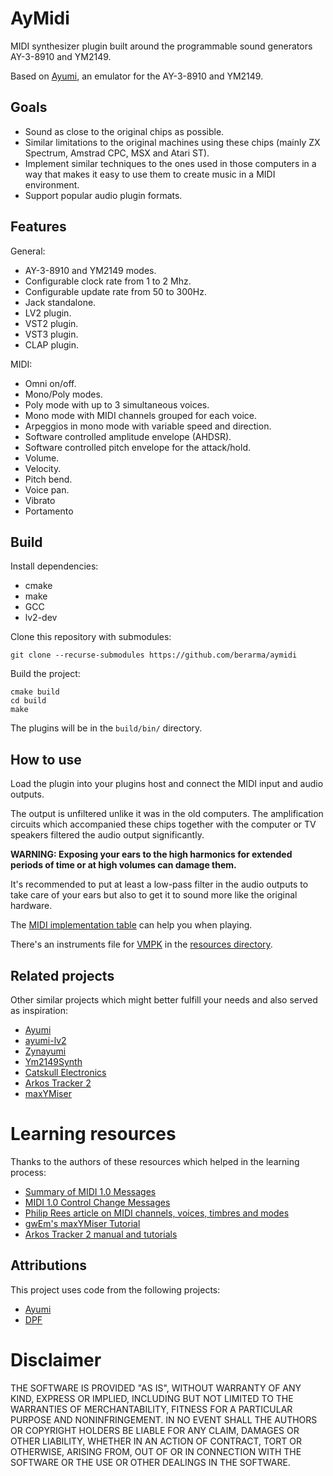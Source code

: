 # AyMidi

MIDI synthesizer plugin built around the programmable sound generators
AY-3-8910 and YM2149.

Based on [Ayumi](https://github.com/true-grue/ayumi), an emulator for the
AY-3-8910 and YM2149.

## Goals

- Sound as close to the original chips as possible.
- Similar limitations to the original machines using these chips (mainly ZX
  Spectrum, Amstrad CPC, MSX and Atari ST).
- Implement similar techniques to the ones used in those computers in a way
  that makes it easy to use them to create music in a MIDI environment.
- Support popular audio plugin formats.

## Features

General:

- AY-3-8910 and YM2149 modes.
- Configurable clock rate from 1 to 2 Mhz.
- Configurable update rate from 50 to 300Hz.
- Jack standalone.
- LV2 plugin.
- VST2 plugin.
- VST3 plugin.
- CLAP plugin.

MIDI:

- Omni on/off.
- Mono/Poly modes.
- Poly mode with up to 3 simultaneous voices.
- Mono mode with MIDI channels grouped for each voice.
- Arpeggios in mono mode with variable speed and direction.
- Software controlled amplitude envelope (AHDSR).
- Software controlled pitch envelope for the attack/hold.
- Volume.
- Velocity.
- Pitch bend.
- Voice pan.
- Vibrato
- Portamento

## Build

Install dependencies:

- cmake
- make
- GCC
- lv2-dev

Clone this repository with submodules:

`git clone --recurse-submodules https://github.com/berarma/aymidi`

Build the project:

```
cmake build
cd build
make
```

The plugins will be in the `build/bin/` directory.

## How to use

Load the plugin into your plugins host and connect the MIDI input and audio
outputs.

The output is unfiltered unlike it was in the old computers. The amplification
circuits which accompanied these chips together with the computer or TV
speakers filtered the audio output significantly.

**WARNING: Exposing your ears to the high harmonics for extended periods of time
or at high volumes can damage them.**

It's recommended to put at least a low-pass filter in the audio outputs to take
care of your ears but also to get it to sound more like the original hardware.

The [MIDI implementation table](midi.md) can help you when playing.

There's an instruments file for [VMPK](https://github.com/pedrolcl/VMPK) in the
[resources directory](resources).

## Related projects

Other similar projects which might better fulfill your needs and also served as
inspiration:

- [Ayumi](https://github.com/true-grue/ayumi)
- [ayumi-lv2](https://github.com/atsushieno/ayumi-lv2)
- [Zynayumi](https://github.com/eriser/zynayumi)
- [Ym2149Synth](https://github.com/trash80/Ym2149Synth)
- [Catskull Electronics](https://catskullelectronics.com/products/ym2149-synth)
- [Arkos Tracker 2](https://www.julien-nevo.com/arkostracker/)
- [maxYMiser](http://www.preromanbritain.com/maxymiser/)

# Learning resources

Thanks to the authors of these resources which helped in the learning process:

- [Summary of MIDI 1.0 Messages](https://midi.org/summary-of-midi-1-0-messages)
- [MIDI 1.0 Control Change Messages](https://midi.org/midi-1-0-control-change-messages)
- [Philip Rees article on MIDI channels, voices, timbres and modes](http://www.philrees.co.uk/articles/midimode.htm)
- [gwEm's maxYMiser Tutorial](https://www.youtube.com/watch?v=OjPPUdwIAC0&list=PL1NhyQvCufQnczcLMUHOkSHtCt2dHi9_Z)
- [Arkos Tracker 2 manual and tutorials](https://www.julien-nevo.com/arkostracker/)

## Attributions

This project uses code from the following projects:

- [Ayumi](https://github.com/true-grue/ayumi)
- [DPF](https://github.com/DISTRHO/DPF)

# Disclaimer

THE SOFTWARE IS PROVIDED "AS IS", WITHOUT WARRANTY OF ANY KIND, EXPRESS OR
IMPLIED, INCLUDING BUT NOT LIMITED TO THE WARRANTIES OF MERCHANTABILITY,
FITNESS FOR A PARTICULAR PURPOSE AND NONINFRINGEMENT. IN NO EVENT SHALL THE
AUTHORS OR COPYRIGHT HOLDERS BE LIABLE FOR ANY CLAIM, DAMAGES OR OTHER
LIABILITY, WHETHER IN AN ACTION OF CONTRACT, TORT OR OTHERWISE, ARISING FROM,
OUT OF OR IN CONNECTION WITH THE SOFTWARE OR THE USE OR OTHER DEALINGS IN THE
SOFTWARE.
